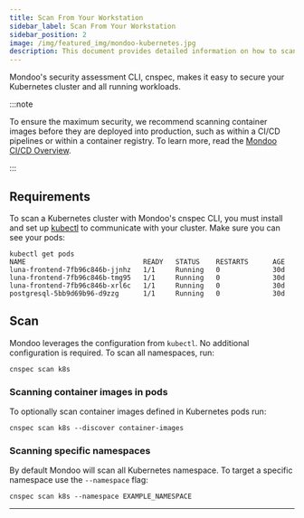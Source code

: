 ```yaml
---
title: Scan From Your Workstation
sidebar_label: Scan From Your Workstation
sidebar_position: 2
image: /img/featured_img/mondoo-kubernetes.jpg
description: This document provides detailed information on how to scan Kubernetes clusters from your workstation
---
```


Mondoo's security assessment CLI, cnspec, makes it easy to secure your Kubernetes cluster and all running workloads.

:::note

To ensure the maximum security, we recommend scanning container images before they are deployed into production, such as within a CI/CD pipelines or within a container registry. To learn more, read the [Mondoo CI/CD Overview](/platform/infra/supply/cicd/overview/).

:::

## Requirements

To scan a Kubernetes cluster with Mondoo's cnspec CLI, you must install and set up [kubectl](https://kubernetes.io/docs/tasks/tools/) to communicate with your cluster. Make sure you can see your pods:

```shell
kubectl get pods
NAME                             READY   STATUS    RESTARTS      AGE
luna-frontend-7fb96c846b-jjnhz   1/1     Running   0             30d
luna-frontend-7fb96c846b-tmg95   1/1     Running   0             30d
luna-frontend-7fb96c846b-xrl6c   1/1     Running   0             30d
postgresql-5bb9d69b96-d9zzg      1/1     Running   0             30d
```

## Scan

Mondoo leverages the configuration from `kubectl`. No additional configuration is required. To scan all namespaces, run:

```shell
cnspec scan k8s
```

### Scanning container images in pods

To optionally scan container images defined in Kubernetes pods run:

```shell
cnspec scan k8s --discover container-images
```

### Scanning specific namespaces

By default Mondoo will scan all Kubernetes namespace. To target a specific namespace use the `--namespace` flag:

```shell
cnspec scan k8s --namespace EXAMPLE_NAMESPACE
```

---
